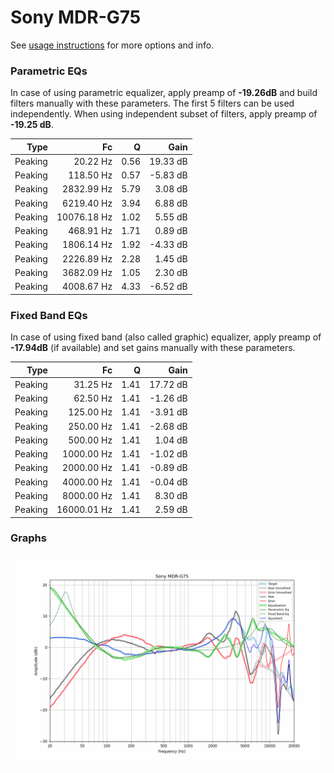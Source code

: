 # Sony MDR-G75
See [usage instructions](https://github.com/jaakkopasanen/AutoEq#usage) for more options and info.

### Parametric EQs
In case of using parametric equalizer, apply preamp of **-19.26dB** and build filters manually
with these parameters. The first 5 filters can be used independently.
When using independent subset of filters, apply preamp of **-19.25 dB**.

| Type    | Fc          |    Q | Gain     |
|--------:|------------:|-----:|---------:|
| Peaking | 20.22 Hz    | 0.56 | 19.33 dB |
| Peaking | 118.50 Hz   | 0.57 | -5.83 dB |
| Peaking | 2832.99 Hz  | 5.79 | 3.08 dB  |
| Peaking | 6219.40 Hz  | 3.94 | 6.88 dB  |
| Peaking | 10076.18 Hz | 1.02 | 5.55 dB  |
| Peaking | 468.91 Hz   | 1.71 | 0.89 dB  |
| Peaking | 1806.14 Hz  | 1.92 | -4.33 dB |
| Peaking | 2226.89 Hz  | 2.28 | 1.45 dB  |
| Peaking | 3682.09 Hz  | 1.05 | 2.30 dB  |
| Peaking | 4008.67 Hz  | 4.33 | -6.52 dB |

### Fixed Band EQs
In case of using fixed band (also called graphic) equalizer, apply preamp of **-17.94dB**
(if available) and set gains manually with these parameters.

| Type    | Fc          |    Q | Gain     |
|--------:|------------:|-----:|---------:|
| Peaking | 31.25 Hz    | 1.41 | 17.72 dB |
| Peaking | 62.50 Hz    | 1.41 | -1.26 dB |
| Peaking | 125.00 Hz   | 1.41 | -3.91 dB |
| Peaking | 250.00 Hz   | 1.41 | -2.68 dB |
| Peaking | 500.00 Hz   | 1.41 | 1.04 dB  |
| Peaking | 1000.00 Hz  | 1.41 | -1.02 dB |
| Peaking | 2000.00 Hz  | 1.41 | -0.89 dB |
| Peaking | 4000.00 Hz  | 1.41 | -0.04 dB |
| Peaking | 8000.00 Hz  | 1.41 | 8.30 dB  |
| Peaking | 16000.01 Hz | 1.41 | 2.59 dB  |

### Graphs
![](./Sony%20MDR-G75.png)